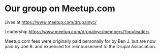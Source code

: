 # Our group on Meetup.com

Lives at https://www.meetup.com/drupalnyc/

Leadership https://www.meetup.com/drupalnyc/members/?op=leaders

Meetup.com fees were originally paid personally for by Ben J. but are now paid by Joe B. and expensed for reimbursement to the Drupal Association.

